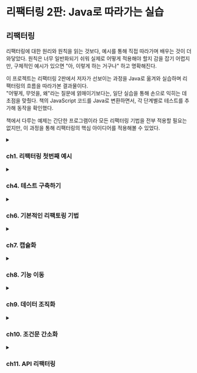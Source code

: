 # 리팩터링 2판: Java로 따라가는 실습


## 리팩터링
리팩터링에 대한 원리와 원칙을 읽는 것보다, 예시를 통해 직접 따라가며 배우는 것이 더 와닿았다. 원칙은 너무 일반화되기 쉬워 실제로 어떻게 적용해야 할지 감을 잡기 어렵지만, 구체적인 예시가 있으면 "아, 이렇게 하는 거구나" 하고 명확해진다.

이 프로젝트는 리팩터링 2판에서 저자가 선보이는 과정을 Java로 옮겨와 실습하며 리팩터링의 흐름을 따라가본 결과물이다. <br>
"어떻게, 무엇을, 왜"라는 질문에 얽매이기보다는, 일단 실습을 통해 손으로 익히는 데 초점을 맞췄다. 책의 JavaScript 코드를 Java로 변환하면서, 각 단계별로 테스트를 추가해 동작을 확인했다.

책에서 다루는 예제는 간단한 프로그램이라 모든 리팩터링 기법을 전부 적용할 필요는 없지만, 이 과정을 통해 리팩터링의 핵심 아이디어를 적용해볼 수 있었다.

<details> 
<summary><h3>ch1. 리팩터링 첫번째 예시</h3></summary>
## 시나리오
> 다양한 연극을 외주로 받아 공연하는 **극단**을 배경으로 한다.

- 각 공연은 장르(`tragedy`, `comedy`)와 관객 수에 따라 **비용**을 책정한다.
- 고객에게는 **포인트**를 지급하여 다음 공연에서 **할인** 혜택을 제공한다.

### 1. 공연 요청 처리:
  - 고객이 공연을 요청하면, 연극의 장르와 관객 규모를 기준으로 비용을 계산한다.
  - 현재 극단은 두 가지 장르(비극, 희극)만 공연한다.

### 2. 비용 책정 로직:
  - 비극: 기본료 $400 + 관객 30명 초과 시 인원당 $10 추가.
  - 희극: 기본료 $300 + 관객 20명 초과 시 $100 + 초과 인원당 $5 + 전체 관객 수당 $3 추가.

### 3. 포인트 제도:
  - 공연료와 별개로 포인트를 지급한다.
  - 기본: 관객 30명 초과 시 초과 인원만큼 포인트 적립.

### 4. 희극 추가: 관객 5명당 1포인트 추가.
  - 포인트는 다음 공연 의뢰 시 할인에 사용할 수 있다.

### 5. 청구서 출력:
  - 고객명, 공연별 비용, 총액, 적립 포인트를 포함한 청구서를 생성한다.

## 리팩터링 과정
이 프로젝트는 책의 JavaScript 코드를 Java로 변환하며, 단계별로 리팩터링을 적용한 결과를 보여준다.
각 단계는 JUnit 테스트로 검증되며, `@RefactoringStage` 애너테이션을 활용해 리팩터링 단계를 구분했다.
모든 테스트에 동일한 결과를 검증할 수 있도록 `assertStatementContains(result)`를 구성했다.

### 1. 리팩터링 전: 단일 메서드의 복잡한 로직
- 파일: [`BaseStatementTest.statement()`](https://github.com/Almondshin/Refactoring2/blob/886ae00d2bc3019c3424cc718d6643b1fa47fa4f/src/test/java/org/refactoring/patterns/Refactoring2/BaseStatementTest.java#L59)
- 특징: 모든 계산(비용, 포인트)과 출력 형식이 하나의 메서드에 얽혀 있다.
- 문제점: 로직이 뒤엉켜 수정이 어렵고, 가독성이 떨어진다.

### 2. 1차 리팩터링: 메서드 분리
- 파일: [`BaseStatementTest.statementRefactored1()`](https://github.com/Almondshin/Refactoring2/blob/886ae00d2bc3019c3424cc718d6643b1fa47fa4f/src/test/java/org/refactoring/patterns/Refactoring2/BaseStatementTest.java#L114)
- 변경점:
    - amountFor: 공연별 비용 계산 분리.
    - volumeCreditsFor: 포인트 계산 분리.
    - totalAmount, totalVolumeCredits: 합계 계산 분리.
- 효과: 로직이 모듈화되어 가독성이 좋아지고, 개별 기능 수정이 쉬워졌다.

### 3. 2차 리팩터링: 메서드 분리
- 파일: [`BaseStatementTest.statementRefactored2()`](https://github.com/Almondshin/Refactoring2/blob/886ae00d2bc3019c3424cc718d6643b1fa47fa4f/src/test/java/org/refactoring/patterns/Refactoring2/BaseStatementTest.java#L194)
- 변경점:
  - createStatementData: 데이터를 준비하는 계산 단계 분리.
  - renderPlainText: 출력 형식을 담당.
  - EnrichedPerformance: 공연별 데이터를 구조화.
- 효과: 계산 로직과 출력 형식이 독립적으로 구성, 다른 포맷으로 확장이 쉬워졌다.

### 4. 3차 리팩터링: 다형성 활용
- 파일: [`BaseStatementTest.statementRefactored3()`](https://github.com/Almondshin/Refactoring2/blob/886ae00d2bc3019c3424cc718d6643b1fa47fa4f/src/test/java/org/refactoring/patterns/Refactoring2/BaseStatementTest.java#L283)
- 변경점:
  - PerformanceCalculator 추상 클래스를 도입.
  - TragedyCalculator, ComedyCalculator 서브클래스로 장르별 계산 분리.
- 효과: 새로운 장르 추가 시 서브클래스만 만들면 되므로 확장성이 높아졌다.

## 프로젝트 구조
- [`BaseStatementTest.java`](src/test/java/org/refactoring/patterns/Refactoring2/BaseStatementTest.java): 리팩터링 단계별 메서드와 테스트 포함.
- [`RefactoringStage.java`](src/test/java/org/refactoring/patterns/Refactoring2/RefactoringStage.java): 테스트 단계 구분을 위한 애너테이션.
- [`RefactoringStageExtension.java`](src/test/java/org/refactoring/patterns/Refactoring2/RefactoringStageExtension.java): 테스트 실행 시간 측정 및 단계별 로그 출력.
- [`JavaScript 원본`](src/test/javascript/org/refactoring/patterns/refactoring): refactoring1.js, refactoring2.js, refactoring3.js 등으로 각 단계별 참고.

## 프로젝트 구성

| 파일 | 설명 |
|------|------|
| [`BaseStatementTest.java`](src/test/java/org/refactoring/patterns/Refactoring2/BaseStatementTest.java) | 모든 리팩터링 단계 구현 및 테스트 포함 |
| [`RefactoringStage.java`](src/test/java/org/refactoring/patterns/Refactoring2/RefactoringStage.java) | 리팩터링 단계 구분용 애노테이션 |
| [`RefactoringStageExtension.java`](src/test/java/org/refactoring/patterns/Refactoring2/RefactoringStageExtension.java) | 테스트 실행 시간 측정 및 단계 로그 출력 |
| [`base.js`](src/test/javascript/org/refactoring/patterns/base.js) | 리팩토링 전 JS 버전|
| [`refactoring1.js`](src/test/javascript/org/refactoring/patterns/refactoring/refactoring1.js) | 1단계 JS 버전 |
| [`refactoring2.js`](src/test/javascript/org/refactoring/patterns/refactoring/refactoring2.js) | 2단계 JS 버전 |
| [`refactoring3.js`](src/test/javascript/org/refactoring/patterns/refactoring/refactoring3.js) | 3단계 JS 버전 |
| [`test.js`](src/test/javascript/org/refactoring/patterns/test.js) | JS 전체 테스트 |


```js
> Task :compileJava UP-TO-DATE
> Task :processResources UP-TO-DATE
> Task :classes UP-TO-DATE
> Task :compileTestJava UP-TO-DATE
> Task :processTestResources NO-SOURCE
> Task :testClasses UP-TO-DATE
=== Refactoring Step: "Before" Test Start ===

리팩토링 전 결과:
청구 내역 (고객명: BigCo)
Hamlet: $650.00 (55석)
As You Like It: $580.00 (35석)
Othello: $500.00 (40석)
총액: $1,730.00
적립 포인트: 47점

실행 시간: 15ms
=== Refactoring Step : "Before" Test End ===
=== Refactoring Step: "Refactored1" Test Start ===

1차 리팩토링 결과:
청구 내역 (고객명: BigCo)
Hamlet: $650.00 (55석)
As You Like It: $580.00 (35석)
Othello: $500.00 (40석)
총액: $1,730.00
적립 포인트: 47점

실행 시간: 1ms
=== Refactoring Step : "Refactored1" Test End ===
=== Refactoring Step: "Refactored2" Test Start ===

2차 리팩토링 결과:
청구 내역 (고객명: BigCo)
Hamlet: $650.00 (55석)
As You Like It: $580.00 (35석)
Othello: $500.00 (40석)
총액: $1,730.00
적립 포인트: 47점

실행 시간: 5ms
=== Refactoring Step : "Refactored2" Test End ===
=== Refactoring Step: "CalculatorSubclass" Test Start ===

3차 리팩토링 결과:
청구 내역 (고객명: BigCo)
Hamlet: $650.00 (55석)
As You Like It: $580.00 (35석)
Othello: $500.00 (40석)
총액: $1,730.00
적립 포인트: 47점

실행 시간: 1ms
=== Refactoring Step : "CalculatorSubclass" Test End ===
> Task :test
BUILD SUCCESSFUL in 2s
4 actionable tasks: 1 executed, 3 up-to-date
오후 8:27:14: Execution finished ':test --tests "org.refactoring.patterns.Refactoring2.BaseStatementTest"'.
```

</details>

<details> 
<summary><h3>ch4. 테스트 구축하기</h3></summary>

리팩터링을 제대로 하려면, 테스트 스위트가 뒷바침 되어야 한다.
좋은 테스트를 작성하는 일은 개발 효율을 높여준다.

> 테스트는 단순히 동작 확인을 넘어서,
> **"디자인 방향을 잡고, 디버깅 시간을 줄이며, 회귀 버그를 방지"** 하는 데 도움을 준다.


자가 테스트 코드의 가치 <br>
- 현재 상황을 빠르게 파악할 수 있게 도와준다.
- 설계에 대한 고민을 구체화할 수 있다.
- 대부분의 시간을 디버깅이 아닌 검증에 집중할 수 있다.

> 📌 모든 테스트는 완전히 자동화되어야 하며, 결과까지 자동으로 검사되게 구성해야 한다.

## 회귀 버그 방지

**회귀 버그**란 이전까지 잘 작동하던 기능이 변경 후 문제가 생기는 현상이다.  
리팩터링은 코드 내부 구조를 변경하는 작업이므로, 이를 방지하기 위해 테스트가 반드시 필요하다.

---

## 테스트 프레임워크의 등장

- 켄트 벡과 에릭 감마는 스몰토크 단위 테스트 프레임워크를 Java로 포팅했고,  
  그 결과물이 바로 **JUnit**이다.

- JUnit은 자바 생태계에서 TDD와 단위 테스트의 핵심 도구로 자리잡았다.


---

## 테스트 주도 개발 (TDD)

> 테스트 → 코드 → 리팩터링 순서로 짧은 주기를 반복하며 개발한다.

1. **통과하지 못할 테스트 작성**

2. **해당 테스트를 통과시키는 최소한의 코드 작성**

3. **중복 제거, 네이밍 개선 등 리팩터링 진행**


이 주기를 반복함으로써, 코드 품질과 안정성을 동시에 확보할 수 있다.

---

## 실습 예제 개요

이번 장에서는 비즈니스 로직 코드로 다음 두 클래스를 사용한다:

|클래스|설명|
|---|---|
|`Producer`|생산자 한 명을 표현|
|`Province`|지역 전체를 표현, 여러 생산자를 포함|

- `Province` 객체는 JSON 형식의 데이터로부터 생성된다.

- 테스트를 통해 수익, 수요, 잉여 생산량 등 다양한 로직을 검증할 수 있다.


---

## 테스트 작성 원칙

- **"실패해야 할 상황에서는 반드시 실패하게 만들어야 한다."**

- 문제가 생길 가능성이 높은 **경계 조건**은 집중적으로 테스트해야 한다.

- **버그 리포트가 발생하면**, 해당 버그를 드러내는 테스트를 가장 먼저 작성해야 한다.

- 전체 테스트는 **최소 하루 1회 이상** 실행하는 습관을 들이자.


---

## 테스트의 목적

> 테스트는 코드가 "정상 동작한다"는 것을 보장하려는 게 아니다.  
> 오히려 **"문제가 생길 수 있는 지점"을 빠르게 파악하기 위한 도구**다.

- 즉, **위험요소 중심으로 테스트를 구성**해야 한다.

- 테스트 커버리지가 높다고 해서 무조건 좋은 것은 아니다.

  - 커버리지보다 **의도된 실패 케이스를 잡는 힘**이 중요하다.



</details>


<details>
<summary><h3>ch6. 기본적인 리팩토링 기법</h3></summary>

> 리팩터링의 핵심은 **작은 스텝**으로 진행하며, 테스트로 기능 변화가 없음을 확인하는 것이다.

## 주요 리팩토링 기법

###  변수 캡슐화
- **설명**: 변수에 직접 접근하는 대신 getter/setter를 통해 캡슐화하여 내부 상태를 보호하고, 접근 제어를 강화한다. getter가 **복제본을 반환**하면 불변성을 보장해 스레드 안전성과 예측 가능성을 높인다.
- **예제**:
  ```java
  public class Order {
      private List<String> items = new ArrayList<>();

      // 복제본 반환으로 불변성 보장
      public List<String> getItems() {
          return new ArrayList<>(items); // 방어적 복사
          // 또는 return Collections.unmodifiableList(items); // 읽기 전용 래퍼
      }

      public void addItem(String item) {
          items.add(item);
      }
  }
  ```
  ```java
  // DTO로 불변 객체 설계
  public record OrderDTO(String id, List<String> items) {
      public OrderDTO {
          items = List.copyOf(items); // 불변 컬렉션
      }
  }
  ```
- **실무 관점**:
  - **장점**: 복제본을 반환하면 객체 내부 상태가 외부에서 바뀌는 걸 막을 수 있어서, 멀티스레드 환경이나 캐시처럼 공유되는 데이터에서는 안정성 측면에서 유리함. 도메인 설계에서도 값 자체가 바뀌면 안 되는 상황(예: 금융, 인증 토큰 등)에 잘 맞음.
  - **단점**: 무조건 복제하면 성능 부담 생김. 특히 대용량 컬렉션을 매번 복사하게 되면 GC 압박도 커지고, 불필요한 오브젝트 생성을 유발해서 오히려 병목이 생기기도 함. 그래서 대부분의 REST API 서버처럼 요청-응답 단위 트랜잭션이 짧고, 공유 상태가 거의 없는 구조에서는 굳이 복제본 안 쓰는 게 보통임.
  - **적용 기준**: 컬렉션(List, Map)을 반환할 땐 외부에서 수정될 가능성을 차단하려고 Collections.unmodifiableList()나 복사본 반환하는 경우가 많음. 반면에 도메인 객체는 애초에 불변으로 설계하는 게 일반적이라 record나 Lombok의 @Value 같은 걸로 처리함.
    ```java
    @Service
    public class UserService {
        public UserDTO getUser(String id) {
            User user = userRepository.findById(id).orElseThrow();
            return new UserDTO(user.getId(), user.getName()); // 복사본 반환
        }
    }
    ```
  - **팁**: 복제할지 말지는 팀 컨벤션으로 정해두는 게 좋음. 예: "컬렉션은 무조건 불변 래퍼로 감싸기"처럼 룰을 정해두면 혼선 줄일 수 있음. 그리고 진짜 민감한 경우엔 JMeter 같은 걸로 성능 체크해서 결정하는 게 안정적.

### 매개변수 객체 만들기
- **설명**: 관련 있는 여러 개의 파라미터(예: startDate, endDate, customerId)를 하나의 객체로 묶어서 가독성 높이고, 검증 로직도 같이 담아서 재사용성과 안정성 챙기는 방식. 특히 파라미터가 3개 이상 넘어가면 객체로 만드는것을 추천
- **예제**:
  ```java
  // 리팩터링 전
  public BigDecimal calculateInvoice(LocalDate startDate, LocalDate endDate, String customerId) {
      // 계산 로직
      return BigDecimal.ZERO;
  }

  // 리팩터링 후: 매개변수 객체 사용
  public record InvoiceParameters(LocalDate startDate, LocalDate endDate, String customerId) {
      public InvoiceParameters {
          Objects.requireNonNull(startDate, "startDate must not be null");
          Objects.requireNonNull(endDate, "endDate must not be null");
          Objects.requireNonNull(customerId, "customerId must not be null");
      }
  }

  public BigDecimal calculateInvoice(InvoiceParameters params) {
      // 계산 로직
      return BigDecimal.ZERO;
  }
  ```
  ```java
  public record CreateOrderRequest(String customerId, LocalDate orderDate, BigDecimal amount) {
      public CreateOrderRequest {
          Objects.requireNonNull(customerId, "customerId must not be null");
          Objects.requireNonNull(orderDate, "orderDate must not be null");
          Objects.requireNonNull(amount, "amount must not be null");
      }
  }

  @RestController
  public class OrderController {
      @PostMapping("/orders")
      public ResponseEntity<?> createOrder(@RequestBody CreateOrderRequest request) {
          // 주문 처리
          return ResponseEntity.ok().build();
      }
  }
  ```
- **실무 관점**:
  - **장점**: 타입 안정성과 도메인 의미 명확화(예: `String` 대신 `UserName`). Spring REST API에서 DTO로 파라미터 간소화.
  - **한계**: 단순 메서드에서는 오버엔지니어링. 객체 생성 비용은 고성능 요구사항(예: Spring Batch)에서 부담.
  - **적용 기준**: 파라미터 3개 이상이거나 여러 메서드에서 반복되면 객체로 묶음. 공통 검증 로직은 `ValidationUtils`로 분리.
    ```java
    public class ValidationUtils {
        public static boolean isValidName(String value) {
            return value != null && value.matches("[a-zA-Z]+");
        }
    }
    ```
  - **실무 사례**: DDD에서 Value Object(예: `Name`, `OrderId`)로 도메인 모델 강화. 유저/그룹 이름 검증 예시:
    ```java
    public record Name(String value) {
        public Name {
            if (value == null || !value.matches("[a-zA-Z]+")) {
                throw new IllegalArgumentException("Invalid name");
            }
        }
    }

    @Service
    public class ValidationService {
        public boolean validateName(Name name) {
            return true; // 검증은 생성자에서 처리
        }
    }
    ```
  - **팁**: IntelliJ의 "Extract Parameter Object"로 리팩토링 시도, 테스트로 안전성 검증. 팀 내 DTO 사용 기준을 따름.

### 단계 쪼개기 (Split Phase)
- **설명**: 복잡한 로직을 명확한 단계로 분리해 가독성과 유지보수성을 높인다. 중간 데이터 구조를 사용해 단계 간 데이터 전달 명확화.
- **예제**:
  ```java
  public class Compiler {
      public String compile(String source) {
          List<String> tokens = tokenize(source); // 1단계: 토큰화
          SyntaxTree tree = parse(tokens);       // 2단계: 구문 분석
          return generate(tree);                 // 3단계: 코드 생성
      }

      private List<String> tokenize(String source) { /* 토큰화 로직 */ return List.of(); }
      private SyntaxTree parse(List<String> tokens) { /* 파싱 로직 */ return new SyntaxTree(); }
      private String generate(SyntaxTree tree) { /* 코드 생성 로직 */ return ""; }
  }

  record SyntaxTree() {}
  ```
- **실무 관점**:
  - **장점**: 단계별 디버깅 용이, 복잡한 로직(예: 데이터 파이프라인)에서 유용.
  - **한계**: 중간 데이터 구조의 복잡성 증가. 단순 로직에서는 불필요한 추상화.
  - **적용 기준**: 로직이 여러 변환 단계를 거치거나, 테스트/디버깅이 어려운 경우 적용.
  - **실무 사례**: Spring Batch의 ETL(Extract-Transform-Load) 프로세스에서 단계 분리.
    ```java
    @Component
    public class DataProcessor {
        public List<ProcessedData> process(List<RawData> rawData) {
            List<ExtractedData> extracted = extract(rawData); // 1단계
            return transform(extracted);                      // 2단계
        }

        private List<ExtractedData> extract(List<RawData> rawData) { /* 추출 */ return List.of(); }
        private List<ProcessedData> transform(List<ExtractedData> data) { /* 변환 */ return List.of(); }
    }
    ```
  - **팁**: 중간 데이터 구조는 `record`로 간결히 정의, 테스트로 각 단계 검증.

- **테스트 기반 안정성**: JUnit 테스트로 리팩터링 전/후 동일 동작 확인, 작은 스텝 진행.
- **IDE 활용**: IntelliJ 단축키(Alt+Shift+R)로 작업.
- **이름 짓기**: 추출된 함수/변수에 적절한 이름 부여로 가독성과 의도 전달.
- **변수 캡슐화**: 복제본 반환(Immutable) vs. 원본 참조, 성능과 불변성 트레이드오프.
- **매개변수 객체 만들기**: 타입 안정성 vs. 불필요한 데이터 전달, 도메인 특화 vs. 범용성 판단.
- **단계 쪼개기**: 중간 데이터 구조의 복잡성 문제, 컴파일러 같은 복잡 로직에서 유용.
- **리팩터링 기준**: 메서드 라인 수 같은 기계적 기준보다 코드 변화 후 판단, 테스트로 롤백 가능.

## 실습 예제 개요
- **목표**: 책의 JavaScript 예제를 Java로 변환, JUnit 테스트로 검증.
- **대상**: 송장 계산, 데이터 검증 등 간단한 비즈니스 로직에 리팩터링 기법 적용.
- **구성**:
  - 함수 추출: 복잡한 계산 로직을 메서드로 분리.
  - 변수 캡슐화: 내부 상태 보호, getter로 복제본 반환.
  - 매개변수 객체: 연관 파라미터를 DTO/Value Object로 묶음.
  - 단계 쪼개기: 데이터 처리 파이프라인을 단계별로 분리.
- **예제 코드**:
  ```java
  // 송장 계산 리팩터링
  public class InvoiceService {
      public BigDecimal calculate(InvoiceParameters params) {
          // 단계 쪼개기 적용
          AmountData amountData = computeAmount(params);
          return adjustAmount(amountData);
      }

      private AmountData computeAmount(InvoiceParameters params) { /* 계산 */ return new AmountData(); }
      private BigDecimal adjustAmount(AmountData data) { /* 조정 */ return BigDecimal.ZERO; }
  }

  record InvoiceParameters(LocalDate startDate, LocalDate endDate, String customerId) {}
  record AmountData() {}
  ```
  
- **테스트 필수**: JUnit으로 리팩터링 전/후 동일 동작 보장.
- **작은 스텝**: 큰 변경 대신 작은 단위로 리팩터링 후 테스트.
- **도메인 중심**: 매개변수 객체와 캡슐화는 도메인 의미 강화.
- **성능 고려**: 복제본 반환, 객체 생성은 JMeter/Gatling으로 검증.
- **팀 컨벤션**: 리팩토링 기준(DTO 사용, 복제본 반환)을 팀 내 합의.
- **IDE 활용**: IntelliJ의 Extract Method, Extract Parameter Object로 효율성 극대화.


</details>

<details>
<summary><h3>ch7. 캡슐화</h3></summary>

### 시나리오

> 객체 내부의 데이터와 구현 세부 사항을 외부로부터 숨기고, 정의된 인터페이스를 통해 상호작용하는 캡슐화 기법을 다룬다.

- **목표**: 데이터와 로직을 캡슐화하여 의존성을 줄이고, 변경의 영향을 최소화하며, 코드의 일관성과 무결성 보장.
- **주요 기법**:
  - 레코드 캡슐화: 단순 데이터 구조를 객체로 감싸 접근 제어.
  - 컬렉션 캡슐화: 컬렉션 직접 노출 대신 메서드로 관리.
  - 기본형을 객체로: 매직 스트링/넘버를 값 객체로 변환.
  - 위임 숨기기: 내부 객체 참조를 메서드로 감춤.
  - 클래스 추출/인라인: 로직을 적절히 분리하거나 통합.

### 리팩터링 과정

7장은 캡슐화를 통해 객체의 내부 상태를 보호하고, 외부 인터페이스를 명확히 하는 과정을 다룬다. 책의 JavaScript 예제를 Java로 변환하며, JUnit 테스트로 리팩터링 전/후 동일 동작을 검증했다.

#### 1. 레코드 캡슐화

- **목표**: JSON과 유사한 데이터 구조(레코드)를 객체로 감싸 접근 제어.
- **예제**:

    ```java
    // 리팩터링 전: 맵으로 데이터 노출
    public class Customer {
        private Map<String, String> data = new HashMap<>();
        public Map<String, String> getData() { return data; }
    }
    
    // 리팩터링 후: 레코드 캡슐화
    public class Customer {
        private final String name;
        private final String id;
    
        public Customer(String name, String id) {
            this.name = name;
            this.id = id;
        }
    
        public String getName() { return name; }
        public String getId() { return id; }
    }
    ```

- **효과**: 데이터 접근을 getter로 제한, 내부 구조 변경 시 외부 영향 최소화.
- **테스트**:

    ```java
    @Test
    void testCustomerEncapsulation() {
        Customer customer = new Customer("BigCo", "123");
        assertEquals("BigCo", customer.getName());
        assertEquals("123", customer.getId());
    }
    ```


#### 2. 컬렉션 캡슐화

- **목표**: 컬렉션 직접 노출 대신 메서드로 추가/삭제 관리, 불변성 보장.
- **예제**:

    ```java
    // 리팩터링 전: 컬렉션 직접 노출
    public class Order {
        private List<String> items = new ArrayList<>();
        public List<String> getItems() { return items; }
    }
    
    // 리팩터링 후: 컬렉션 캡슐화
    public class Order {
        private final List<String> items = new ArrayList<>();
    
        public List<String> getItems() {
            return Collections.unmodifiableList(items); 
        }
    
        public void addItem(String item) {
            items.add(item);
        }
    
        public void removeItem(String item) {
            items.remove(item);
        }
    }
    ```

- **효과**: 외부에서 컬렉션 수정 불가, 데이터 무결성 보장.
- **테스트**:

    ```java
    @Test
    void testCollectionEncapsulation() {
        Order order = new Order();
        order.addItem("item1");
        assertEquals(List.of("item1"), order.getItems());
        assertThrows(UnsupportedOperationException.class, () -> order.getItems().add("item2"));
    }
    ```

- `Collections.unmodifiableList()` 사용으로 간단히 불변성 보장. 대용량 데이터는 복사본 반환 대신 프록시 고려.

#### 3. 기본형을 객체로 바꾸기

- **목표**: 매직 스트링/넘버를 값 객체로 변환해 가독성과 타입 안정성 강화.
- **예제**:

    ```java
    // 리팩터링 전: 매직 스트링 사용
    public class Play {
        private String type; // "tragedy", "comedy"
        public String getType() { return type; }
    }
    
    // 리팩터링 후: Enum 사용
    public enum PlayType {
        TRAGEDY, COMEDY
    }
    
    public class Play {
        private final PlayType type;
    
        public Play(PlayType type) {
            this.type = type;
        }
    
        public PlayType getType() { return type; }
    }
    ```

- **효과**: 컴파일 타임 오류 감지, 코드 가독성 향상.
- **테스트**:

    ```java
    @Test
    void testPlayType() {
        Play play = new Play(PlayType.TRAGEDY);
        assertEquals(PlayType.TRAGEDY, play.getType());
    }
    ```


#### 4. 내부 객체 참조 감추기

- **목표**: 내부 객체 참조를 노출하지 않고 메서드로 감춰 의존성 관리.
- **예제**:

    ```java
    // 리팩터링 전: 내부 객체 노출
    public class Person {
        private Department department;
        public Department getDepartment() { return department; }
    }
    
    // 리팩터링 후: 내부 객체 참조 감추기
    public class Person {
        private final Department department;
    
        public Person(Department department) {
            this.department = department;
        }
    
        public String getManager() {
            return department.getManager();
        }
    }
    
    public class Department {
        private final String manager;
        public Department(String manager) { this.manager = manager; }
        public String getManager() { return manager; }
    }
    ```

- **효과**: 내부 구조 변경 시 외부 영향 최소화, 의존성 감소.
- **테스트**:

    ```java
    @Test
    void testDelegationHiding() {
        Department dept = new Department("John");
        Person person = new Person(dept);
        assertEquals("John", person.getManager());
    }
    ```

- 과도한 위임은 중계자 역할 증가로 복잡성 유발. 중계자 제거와 균형 필요.

### 실무 관점

- **캡슐화의 장점**:
  - 객체 간 의존성 감소, 변경 영향 최소화.
  - 컬렉션 캡슐화로 데이터 무결성 보장.
  - 값 객체로 코드 가독성과 안정성 강화.
- **실무 한계**:
  - 무상태 서비스(예: Spring REST API)에서는 캡슐화 적용 제한.
  - 복제본 반환은 성능 문제 유발 가능, JMeter로 검증 권장.
  - 자바스크립트 예제는 자바 환경에서 직관적이지 않을 수 있음.
- **적용 기준**:
  - 컬렉션 반환 시 `Collections.unmodifiableList()` 기본 적용.
  - DTO/값 객체로 도메인 의미 강화, 3개 이상 파라미터는 객체로 묶음.
  - 위임 숨기기는 내부 구조 변경 빈도 높은 경우 유리.
- **팀 컨벤션**:
  - 불변성 처리(복제본 vs. 프록시) 기준 명확화.
  - 리팩터링 후 테스트로 롤백 가능성 확보.
- **IDE 활용**: IntelliJ의 "Encapsulate Fields", "Extract Class"로 작업 효율화.

### 테스트 기반 안정성

- JUnit으로 리팩터링 전/후 동일 동작 검증.
- 경계 조건(빈 컬렉션, 잘못된 입력) 테스트로 안정성 강화.
- `@RefactoringStage` 애너테이션으로 단계별 결과 비교.

### 실행 결과 예시

```bash
> Task :test
=== Refactoring Step: "RecordEncapsulation" Test Start ===
Customer name: BigCo, ID: 123
실행 시간: 10ms
=== Refactoring Step: "CollectionEncapsulation" Test Start ===
Order items: [item1]
UnsupportedOperationException: Cannot modify immutable list
실행 시간: 8ms
=== Refactoring Step: "PrimitiveToObject" Test Start ===
Play type: TRAGEDY
실행 시간: 5ms
=== Refactoring Step: "HideDelegation" Test Start ===
Manager: John
실행 시간: 6ms
BUILD SUCCESSFUL in 1s
```


</details>


<details>
<summary><h3>ch8. 기능 이동</h3></summary>

### 시나리오

> 코드의 함수, 필드, 문장 등을 적절한 위치로 이동하여 응집도를 높이고, 유지보수성을 강화하는 기능 이동 기법을 다룬다.

- **목표**: 코드의 책임과 경계를 명확히 하고, 도메인 로직에 맞게 기능을 재배치하여 가독성과 재사용성을 높임.
- **주요 기법**:
  - 함수 옮기기: 함수를 더 적합한 클래스/모듈로 이동.
  - 필드 옮기기: 필드를 적절한 클래스에 배치.
  - 문장 슬라이드하기: 관련 코드 뭉치를 모아 추출 준비.
  - 반복문 쪼개기: 단일 루프에서 여러 작업 분리.
  - 반복문을 파이프라인으로 바꾸기: 루프를 스트림/파이프라인으로 변환.
  - 죽은 코드 제거하기: 사용되지 않는 코드 삭제.

### 리팩터링 과정

8장은 함수, 필드, 문장 등을 적절한 위치로 이동하여 코드의 응집도와 가독성을 높이는 과정을 다룬다. 책의 JavaScript 예제를 Java로 변환하며, JUnit 테스트로 리팩터링 전/후 동일 동작을 검증했다. 대화에서 나온 주요 논의와 실무 적용 사례를 반영했다.

#### 1. 함수 옮기기

- **목표**: 함수를 호출 빈도나 도메인 책임에 따라 적합한 클래스/모듈로 이동.
- **예제**:

    ```java
    // 리팩터링 전: Account에서 이자율 계산
    public class Account {
        private double interestRate;
    
        public double calculateInterest(double amount) {
            return amount * interestRate;
        }
    }
    
    // 리팩터링 후: AccountType으로 이동
    public class Account {
        private AccountType type;
        public double calculateInterest(double amount) {
            return type.calculateInterest(amount);
        }
    }
    
    public class AccountType {
        private double interestRate;
    
        public double calculateInterest(double amount) {
            return amount * interestRate;
        }
    }
    ```

- **효과**: 이자율 관리 책임을 `AccountType`으로 이동, 도메인 응집도 강화.
- **테스트**:

    ```java
    @Test
    void testMoveFunction() {
        AccountType type = new AccountType(0.05);
        Account account = new Account(type);
        assertEquals(5.0, account.calculateInterest(100.0));
    }
    ```

- IntelliJ의 "Move Method" 단축키 활용, 도메인 주도 설계(DDD)에서 루트 애그리거트 경계 고려.

#### 2. 필드 옮기기

- **목표**: 필드를 더 관련성 높은 클래스에 배치, 도메인 로직 반영.
- **예제**:

    ```java
    // 리팩터링 전: Account에 이자율
    public class Account {
        private double interestRate;
        public double getInterestRate() { return interestRate; }
    }
    
    // 리팩터링 후: AccountType으로 이동
    public class Account {
        private AccountType type;
        public double getInterestRate() { return type.getInterestRate(); }
    }
    
    public class AccountType {
        private double interestRate;
        public double getInterestRate() { return interestRate; }
    }
    ```

- **효과**: 이자율을 `AccountType`에서 관리, 추가 이자율 로직(예: 전략 패턴) 적용 용이.
- **테스트**:

    ```java
    @Test
    void testMoveField() {
        AccountType type = new AccountType(0.05);
        Account account = new Account(type);
        assertEquals(0.05, account.getInterestRate());
    }
    ```

- 필드 이동 시 DDD의 애그리거트 경계 고민, 세터 대신 생성자/업데이트 메서드 권장.

#### 3. 문장 슬라이드하기

- **목표**: 관련 코드를 한 곳으로 모아 함수 추출 준비, 가독성 개선.
- **예제**:

    ```java
    // 리팩터링 전: 흩어진 로직
    public class Order {
        public double calculateTotal(List<Item> items) {
            double total = 0;
            total += items.stream().mapToDouble(Item::getPrice).sum();
            if (items.size() > 5) total *= 0.9; // 할인
            return total;
        }
    }
    
    // 리팩터링 후: 문장 슬라이드
    public class Order {
        public double calculateTotal(List<Item> items) {
            double baseTotal = items.stream().mapToDouble(Item::getPrice).sum();
            double total = applyDiscount(baseTotal, items);
            return total;
        }
    
        private double applyDiscount(double total, List<Item> items) {
            return items.size() > 5 ? total * 0.9 : total;
        }
    }
    ```

- **효과**: 할인 로직 분리, 추출 용이, CQS(Command-Query Separation) 준수.
- **테스트**:

    ```java
    @Test
    void testSlideStatements() {
        List<Item> items = List.of(new Item(10), new Item(20), new Item(30));
        Order order = new Order();
        assertEquals(60.0, order.calculateTotal(items));
    }
    ```


#### 4. 반복문 쪼개기

- **목표**: 단일 루프에서 여러 작업을 분리, 책임 명확화.
- **예제**:

    ```java
    // 리팩터링 전: 단일 루프에서 다중 작업
    public class Report {
        public String generateReport(List<Order> orders) {
            double total = 0;
            int count = 0;
            for (Order order : orders) {
                total += order.getAmount();
                count++;
            }
            return "Total: " + total + ", Count: " + count;
        }
    }
    
    // 리팩터링 후: 루프 분리
    public class Report {
        public String generateReport(List<Order> orders) {
            double total = calculateTotal(orders);
            int count = calculateCount(orders);
            return "Total: " + total + ", Count: " + count;
        }
    
        private double calculateTotal(List<Order> orders) {
            return orders.stream().mapToDouble(Order::getAmount).sum();
        }
    
        private int calculateCount(List<Order> orders) {
            return orders.size();
        }
    }
    ```

- **효과**: 작업별 루프 분리, 가독성과 유지보수성 향상.
- **테스트**:

    ```java
    @Test
    void testSplitLoop() {
        List<Order> orders = List.of(new Order(10), new Order(20));
        Report report = new Report();
        assertEquals("Total: 30.0, Count: 2", report.generateReport(orders));
    }
    ```

- 성능 우려 시 JMeter로 측정, 100만 건 미만 데이터는 분리 권장.

#### 5. 반복문을 파이프라인으로 바꾸기

- **목표**: 루프를 스트림/파이프라인으로 변환, 선언적 코드로 전환.
- **예제**:

    ```java
    // 리팩터링 전: 루프
    public class Report {
        public List<String> getHighValueOrders(List<Order> orders) {
            List<String> result = new ArrayList<>();
            for (Order order : orders) {
                if (order.getAmount() > 100) {
                    result.add(order.getName());
                }
            }
            return result;
        }
    }
    
    // 리팩터링 후: 스트림
    public class Report {
        public List<String> getHighValueOrders(List<Order> orders) {
            return orders.stream()
                    .filter(order -> order.getAmount() > 100)
                    .map(Order::getName)
                    .collect(Collectors.toList());
        }
    }
    ```

- **효과**: 코드 간결, 의도 명확, 함수형 스타일로 전환.
- **테스트**:

    ```java
    @Test
    void testPipeline() {
        List<Order> orders = List.of(new Order("A", 150), new Order("B", 50));
        Report report = new Report();
        assertEquals(List.of("A"), report.getHighValueOrders(orders));
    }
    ```

- 과도한 체이닝 피하기, 중간 변수로 가독성 강화.

#### 6. 죽은 코드 제거하기

- **목표**: 사용되지 않는 코드를 제거, 코드베이스 간소화.
- **예제**:

    ```java
    // 리팩터링 전: 사용되지 않는 코드
    public class Legacy {
        public void oldMethod() {
            // System.out.println("Deprecated");
        }
    }
    
    // 리팩터링 후: 제거
    public class Legacy {
        // oldMethod 제거
    ```


ხ  
public void newMethod() {  
// 새로운 로직  
}  
}

````
- **효과**: 코드 가독성 향상, 버전 관리(Git)로 히스토리 추적 가능.
- **테스트**:
```java
@Test
void testRemoveDeadCode() {
    Legacy legacy = new Legacy();
    legacy.newMethod(); // oldMethod 호출 없음
    assertTrue(true); // 단순 동작 확인
}
````

- Git 히스토리 신뢰, 필요 시 커밋 메시지에 이전 코드 참고 가이드 추가.

### 실무 관점

- **기능 이동의 장점**:
  - 응집도 강화, 도메인 경계 명확화, 유지보수성 향상.
  - 반복문 쪼개기/파이프라인으로 가독성 개선, 주석 감소.
  - 죽은 코드 제거로 코드베이스 간소화, Git 활용.
- **실무 한계**:
  - 함수/필드 이동 기준 모호, 팀 컨벤션 필요.
  - 과도한 스트림 체이닝은 가독성 저하, 중간 변수 활용.
  - 반복문 쪼개기 성능 우려, 대량 데이터는 프로파일링 권장.
- **적용 기준**:
  - 함수 옮기기: 호출 빈도, 도메인 책임 기반 판단.
  - 필드 옮기기: DDD 애그리거트 경계, 전략 패턴 고려.
  - 파이프라인: 필터/맵 2~3개 이하로 제한, 함수 추출 병행.
- **팀 컨벤션**:
  - 이동 기준(예: "도메인 책임 우선") 명확화.
  - 리팩터링 반대 시 비교 테스트/가독성 개선 증명.
  - 유틸리티 함수는 문서화 및 팀 동의 필수.
- **IDE 활용**: IntelliJ의 "Move Method", "Move Field", "Extract Method"로 작업 효율화.

### 테스트 기반 안정성

- JUnit으로 리팩터링 전/후 동일 동작 검증.
- 경계 조건(빈 리스트, 잘못된 입력) 테스트로 안정성 강화.
- `@RefactoringStage` 애너테이션으로 단계별 결과 비교.

### 실행 결과 예시

```bash
> Task :test
=== Refactoring Step: "MoveFunction" Test Start ===
Interest: 5.0
실행 시간: 8ms
=== Refactoring Step: "MoveField" Test Start ===
Interest Rate: 0.05
실행 시간: 6ms
=== Refactoring Step: "SplitLoop" Test Start ===
Report: Total: 30.0, Count: 2
실행 시간: 7ms
=== Refactoring Step: "Pipeline" Test Start ===
High Value Orders: [A]
실행 시간: 5ms
BUILD SUCCESSFUL in 1s
```

</details>


<details>
<summary><h3>ch9. 데이터 조직화</h3></summary>

### 시나리오

> 데이터 구조를 재조직화하여 코드의 가독성, 유지보수성, 도메인 의미를 강화하는 리팩터링 기법을 다룬다.

- **목표**: 변수, 필드, 데이터 구조를 명확히 정리하여 의도를 드러내고, 변경에 유연한 코드를 설계.
- **주요 기법**:
  - 변수 쪼개기: 단일 변수의 다중 책임 분리.
  - 필드 이름 바꾸기: 의미 명확화.
  - 파생 변수를 질의 함수로 바꾸기: 계산 로직 캡슐화.
  - 참조를 값으로/값을 참조로 바꾸기: 불변성/공유 관리.
  - 매직 리터럴 바꾸기: 상수나 Enum으로 대체.

### 리팩터링 과정

9장은 데이터 구조를 재조직화하여 코드의 의도를 명확히 하고, 유지보수성을 높이는 과정을 다룬다. 책의 JavaScript 예제를 Java로 변환하며, JUnit 테스트로 리팩터링 전/후 동일 동작을 검증했다. 

#### 1. 변수 쪼개기

- **목표**: 단일 변수가 여러 목적으로 사용될 때, 각 목적별로 변수 분리.
- **예제**:

    ```java
    // 리팩터링 전: 단일 변수로 다중 책임
    public class Rectangle {
        private double length;
        private double width;
    
        public Rectangle(double length, double width) {
            this.length = length;
            this.width = width;
        }
    
        public String getDescription() {
            double temp = 0;
            temp = 2 * (length + width); // 둘레 계산
            double perimeter = temp;
            temp = length * width; // 면적 계산
            double area = temp;
            return "Perimeter: " + perimeter + ", Area: " + area;
        }
    }
    
    // 리팩터링 후: 변수 쪼개기
    public class Rectangle {
        private double length;
        private double width;
    
        public Rectangle(double length, double width) {
            this.length = length;
            this.width = width;
        }
    
        public String getDescription() {
            double perimeter = 2 * (length + width);
            double area = length * width;
            return "Perimeter: " + perimeter + ", Area: " + area;
        }
    }
    ```

- **효과**: 변수 역할 명확화, 디버깅 용이, 함수 추출 준비.
- **테스트**:

    ```java
    @Test
    void testSplitVariable() {
        Rectangle rectangle = new Rectangle(10, 5);
        assertEquals("Perimeter: 30.0, Area: 50.0", rectangle.getDescription());
    }
    ```

- IntelliJ의 "Split Variable" 기능 활용, 변수명은 도메인 의미 반영(예: `temp` → `perimeter`).

#### 2. 필드 이름 바꾸기

- **목표**: 모호한 필드명을 도메인에 맞게 변경하여 가독성 향상.
- **예제**:

    ```java
    // 리팩터링 전: 모호한 이름
    public class Customer {
        private String nm;
    
        public Customer(String nm) { this.nm = nm; }
        public String getNm() { return nm; }
    }
    
    // 리팩터링 후: 명확한 이름
    public class Customer {
        private String name;
    
        public Customer(String name) { this.name = name; }
        public String getName() { return name; }
    }
    ```

- **효과**: 도메인 의미 강화, 코드 이해도 증가.
- **테스트**:

    ```java
    @Test
    void testRenameField() {
        Customer customer = new Customer("Alice");
        assertEquals("Alice", customer.getName());
    }
    ```

- DDD 유비쿼터스 언어 기반 이름 선정, IntelliJ "Rename" 기능 사용.

#### 3. 파생 변수를 질의 함수로 바꾸기

- **목표**: 저장된 계산 값을 실시간 질의로 대체하여 데이터 일관성 보장.
- **예제**:

    ```java
    // 리팩터링 전: 파생 변수 저장
    public class Order {
        private List<Item> items;
        private double total;
    
        public Order(List<Item> items) {
            this.items = items;
            this.total = calculateTotal();
        }
    
        private double calculateTotal() {
            return items.stream().mapToDouble(Item::getPrice).sum();
        }
    
        public double getTotal() { return total; }
    
        public void addItem(Item item) {
            items.add(item);
            total = calculateTotal(); // 수동 업데이트, 오류 가능성
        }
    }
    
    // 리팩터링 후: 질의 함수
    public class Order {
        private List<Item> items;
    
        public Order(List<Item> items) {
            this.items = items;
        }
    
        public double getTotal() {
            return items.stream().mapToDouble(Item::getPrice).sum();
        }
    
        public void addItem(Item item) {
            items.add(item);
        }
    }
    ```

- **효과**: 데이터 일관성 보장, 업데이트 오류 방지.
- **테스트**:

    ```java
    @Test
    void testDerivedToQuery() {
        List<Item> items = Arrays.asList(new Item(10), new Item(20));
        Order order = new Order(items);
        assertEquals(30.0, order.getTotal(), 0.01);
        order.addItem(new Item(30));
        assertEquals(60.0, order.getTotal(), 0.01);
    }
    ```

- 성능 문제 시 캐싱 추가, JMeter로 측정 권장.

#### 4. 참조를 값으로 바꾸기

- **목표**: 공유 참조를 불변 값 객체로 전환하여 사이드 이펙트 방지.
- **예제**:

    ```java
    // 리팩터링 전: 가변 참조
    public class Money {
        private int amount;
    
        public Money(int amount) { this.amount = amount; }
        public void setAmount(int amount) { this.amount = amount; }
        public int getAmount() { return amount; }
    }
    
    // 리팩터링 후: 불변 값 객체
    public record Money(int amount) {
        public Money {
            if (amount < 0) throw new IllegalArgumentException("Amount cannot be negative");
        }
    }
    ```

- **효과**: 불변성 보장, 멀티스레드 안정성 강화.
- **테스트**:

    ```java
    @Test
    void testReferenceToValue() {
        Money money = new Money(100);
        assertEquals(100, money.amount());
        assertThrows(IllegalArgumentException.class, () -> new Money(-1));
    }
    ```

- Java `record`로 간결 구현, 금융/인증 데이터에 적합.

#### 5. 값을 참조로 바꾸기

- **목표**: 공유 상태 관리를 위해 값을 참조로 전환.
- **예제**:

    ```java
    // 리팩터링 전: 값
    public class User {
        private String name;
        private int id;
    
        public User(String name, int id) {
            this.name = name;
            this.id = id;
        }
    
        public String getName() { return name; }
        public void setName(String name) { this.name = name; }
        public int getId() { return id; }
    }
    
    // 리팩터링 후: 참조
    public class UserRepository {
        private static Map<Integer, User> users = new HashMap<>();
    
        public static User get(int id) { return users.get(id); }
        public static void save(User user) { users.put(user.getId(), user); }
    }
    
    public class User {
        private String name;
        private int id;
    
        public User(String name, int id) {
            this.name = name;
            this.id = id;
        }
    
        public String getName() { return name; }
        public void setName(String name) { this.name = name; }
        public int getId() { return id; }
    }
    ```

- **효과**: 중앙 집중식 상태 관리, 업데이트 일관성 보장.
- **테스트**:

    ```java
    @Test
    void testValueToReference() {
        User user = new User("Alice", 1);
        UserRepository.save(user);
        assertEquals("Alice", UserRepository.get(1).getName());
    
        UserRepository.get(1).setName("Bob");
        assertEquals("Bob", UserRepository.get(1).getName());
    }
    ```

- Spring Data JPA의 Repository 패턴과 유사, 공유 상태 관리에 유용.

#### 6. 매직 리터럴 바꾸기

- **목표**: 하드코딩된 값을 상수로 대체하여 의미 명확화.
- **예제**:

    ```java
    // 리팩터링 전: 매직 리터럴
    public class Physics {
        public double calculateGravityForce(double mass) {
            return mass * 9.81; // 지구 중력 가속도
        }
    }
    
    // 리팩터링 후: 상수 사용
    public class Physics {
        private static final double STANDARD_GRAVITY = 9.81;
    
        public double calculateGravityForce(double mass) {
            return mass * STANDARD_GRAVITY;
        }
    }
    ```

- **효과**: 코드 의도 명확, 수정 용이.
- **테스트**:

    ```java
    @Test
    void testReplaceMagicLiteral() {
        Physics physics = new Physics();
        assertEquals(981.0, physics.calculateGravityForce(100), 0.01);
    }
    ```

- Enum으로 상태/타입 관리, 상수는 `static final`로 정의.

- **장점**:
  - **가독성 향상**: 변수 쪼개기와 필드 이름 바꾸기로 도메인 의도 명확화.
  - **데이터 일관성**: 질의 함수로 파생 데이터 최신 상태 유지.
  - **불변성/공유 관리**: 값 객체로 사이드 이펙트 감소, 참조로 공유 상태 관리.
  - **유지보수성**: 매직 리터럴 상수화로 수정 용이.
- **한계**:
  - 과도한 변수 쪼개기는 코드 복잡성 증가, 적절한 균형 필요.
  - 참조/값 전환은 성능 고려, 대량 데이터는 프로파일링 필수.
  - 팀원 간 이름 짓기 기준 상이, 유비쿼터스 언어 기반 통일 필요.
- **적용 기준**:
  - **변수 쪼개기**: 변수가 2개 이상 역할 수행 시 분리.
  - **필드 이름**: DDD 유비쿼터스 언어 준수, 최소 3자 이상 명확성.
  - **질의 함수**: 파생 데이터가 자주 변경될 경우 적용.
  - **값 객체**: 불변성 필요한 도메인(예: 돈, ID)에 우선 적용.
  - **참조 객체**: 공유 상태 관리 필요한 경우(예: 사용자 세션).
  - **상수**: 하드코딩된 숫자/문자열은 즉시 상수화.
- **팀 컨벤션**:
  - 이름 짓기 규칙(예: `camelCase`, 도메인 용어 우선) 정의.
  - 리팩터링 반대 시 전/후 비교 테스트로 설득.
  - 상수/Enum 사용 기준(예: 하드코딩 금지) 정의.
- **IDE 활용**: IntelliJ의 "Split Variable", "Rename", "Extract Method"로 작업 효율화.

### 테스트 기반 안정성

- JUnit으로 리팩터링 전/후 동일 동작 검증.
- 경계 조건(빈 리스트, 잘못된 입력) 테스트로 안정성 강화.
- `@RefactoringStage` 애너테이션으로 단계별 결과 비교.

### 실행 결과 예시

```bash
> Task :test
=== Refactoring Step: "SplitVariable" Test Start ===
Description: Perimeter: 30.0, Area: 50.0
실행 시간: 8ms
=== Refactoring Step: "RenameField" Test Start ===
Name: Alice
실행 시간: 6ms
=== Refactoring Step: "DerivedToQuery" Test Start ===
Total: 30.0
실행 시간: 7ms
=== Refactoring Step: "ReferenceToValue" Test Start ===
Amount: 100
실행 시간: 5ms
=== Refactoring Step: "ValueToReference" Test Start ===
Name: Bob
실행 시간: 6ms
=== Refactoring Step: "ReplaceMagicLiteral" Test Start ===
Force: 981.0
실행 시간: 5ms
BUILD SUCCESSFUL in 1s
```

</details>


<details>
<summary><h3>ch10. 조건문 간소화</h3></summary>

### 시나리오

> 복잡한 조건문을 분해하고, 가독성을 높이며, 다형성을 활용해 유연한 코드로 변환하는 리팩터링 기법을 다룬다.

- **목표**: 조건문을 간소화하여 코드의 의도를 명확히 하고, 유지보수성과 확장성을 높임.
- **주요 기법**:
  - 조건문 분해하기: 복잡한 조건을 함수로 추출.
  - 중첩 조건문을 보호 구문으로 바꾸기: 얼리 리턴으로 Depth 감소.
  - 조건문을 다형성으로 바꾸기: 타입별 동작 캡슐화.
  - 특이 케이스 추가하기: `null`이나 특수 값을 객체로 처리.
  - 어설션 추가하기: 불변식 명시 및 커뮤니케이션 강화.
  - 제어 플래그를 탈출문으로 바꾸기: 불필요한 플래그 제거.

### 리팩터링 과정
10장은 복잡한 조건문을 간소화하여 코드의 가독성과 유지보수성을 높이는 기법을 다룬다. 책의 JavaScript 예제를 Java로 변환하며, JUnit 테스트로 리팩터링 전/후 동일 동작을 검증했다.

#### 1. 조건문 분해하기

- **목표**: 복잡한 조건문을 함수로 추출하여 의도를 명확히 표현.
- **예제**:

    ```java
    // 리팩터링 전: 복잡한 조건문
    public class Payment {
        public double calculatePay(Employee employee) {
            if (employee.isSeparated()) {
                return 0.0;
            } else if (employee.isRetired()) {
                return 0.0;
            } else {
                return employee.getBasePay() * employee.getBonusRate();
            }
        }
    }
    
    // 리팩터링 후: 조건문 분해
    public class Payment {
        public double calculatePay(Employee employee) {
            if (isIneligibleForPayment(employee)) {
                return 0.0;
            }
            return calculateNormalPay(employee);
        }
    
        private boolean isIneligibleForPayment(Employee employee) {
            return employee.isSeparated() || employee.isRetired();
        }
    
        private double calculateNormalPay(Employee employee) {
            return employee.getBasePay() * employee.getBonusRate();
        }
    }
    ```

- **효과**: 각 조건의 의도 명확, 재사용 가능, 테스트 용이.
- **테스트**:

    ```java
    @Test
    void testDecomposeConditional() {
        Employee employee = new Employee(1000.0, 1.5, false, false);
        Payment payment = new Payment();
        assertEquals(1500.0, payment.calculatePay(employee), 0.01);
        assertEquals(0.0, payment.calculatePay(new Employee(1000.0, 1.5, true, false)), 0.01);
    }
    ```

- **팁**: 함수명은 DDD 유비쿼터스 언어 반영, IntelliJ의 "Extract Method" 활용.

#### 2. 중첩 조건문을 보호 구문으로 바꾸기

- **목표**: 중첩 조건문을 얼리 리턴으로 대체하여 코드 Depth 감소.
- **예제**:

    ```java
    // 리팩터링 전: 중첩 조건문
    public class Order {
        public double getDiscountedPrice(double price, boolean isVip) {
            double result;
            if (isVip) {
                if (price > 1000) {
                    result = price * 0.9;
                } else {
                    result = price;
                }
            } else {
                result = price;
            }
            return result;
        }
    }
    
    // 리팩터링 후: 보호 구문
    public class Order {
        public double getDiscountedPrice(double price, boolean isVip) {
            if (!isVip) return price;
            if (price <= 1000) return price;
            return price * 0.9;
        }
    }
    ```

- **효과**: 코드 플랫화, 가독성 향상, 유지보수 비용 감소.
- **테스트**:

    ```java
    @Test
    void testGuardClauses() {
        Order order = new Order();
        assertEquals(1000.0, order.getDiscountedPrice(1000.0, false), 0.01);
        assertEquals(900.0, order.getDiscountedPrice(1000.0, true), 0.01);
    }
    ```

- **팁**: 얼리 리턴으로 예외 케이스 처리, `else` 최소화, IntelliJ의 "Invert If" 활용.

#### 3. 조건문을 다형성으로 바꾸기

- **목표**: 조건문을 타입별 동작으로 캡슐화하여 확장성 강화.
- **예제**:

    ```java
    // 리팩터링 전: 스위치문
    public class Bird {
        public double getSpeed(String type) {
            switch (type) {
                case "European":
                    return 40.0;
                case "African":
                    return 35.0;
                case "NorwegianBlue":
                    return isNailed ? 0.0 : 38.0;
                default:
                    throw new IllegalArgumentException("Unknown bird type");
            }
        }
    }
    
    // 리팩터링 후: 다형성
    public abstract class Bird {
        public abstract double getSpeed();
    }
    
    public class EuropeanBird extends Bird {
        @Override
        public double getSpeed() {
            return 40.0;
        }
    }
    
    public class AfricanBird extends Bird {
        @Override
        public double getSpeed() {
            return 35.0;
        }
    }
    
    public class NorwegianBlueBird extends Bird {
        private final boolean isNailed;
    
        public NorwegianBlueBird(boolean isNailed) {
            this.isNailed = isNailed;
        }
    
        @Override
        public double getSpeed() {
            return isNailed ? 0.0 : 38.0;
        }
    }
    
    public class BirdFactory {
        public static Bird createBird(String type, boolean isNailed) {
            return switch (type) {
                case "European" -> new EuropeanBird();
                case "African" -> new AfricanBird();
                case "NorwegianBlue" -> new NorwegianBlueBird(isNailed);
                default -> throw new IllegalArgumentException("Unknown bird type");
            };
        }
    }
    ```

- **효과**: Open/Closed 원칙 준수, 새로운 타입 추가 용이.
- **테스트**:

    ```java
    @Test
    void testPolymorphism() {
        assertEquals(40.0, BirdFactory.createBird("European", false).getSpeed(), 0.01);
        assertEquals(35.0, BirdFactory.createBird("African", false).getSpeed(), 0.01);
        assertEquals(0.0, BirdFactory.createBird("NorwegianBlue", true).getSpeed(), 0.01);
    }
    ```

- **팁**: 복잡한 비즈니스 로직에 적용, 도메인 지식 필요. Spring의 `@Component`로 타입 관리 가능.

#### 4. 특이 케이스 추가하기

- **목표**: `null`이나 특수 값을 객체로 대체하여 일관된 동작 보장.
- **예제**:

    ```java
    // 리팩터링 전: null 체크
    public class Site {
        private Customer customer;
    
        public String getCustomerName() {
            return customer == null ? "occupant" : customer.getName();
        }
    
        public BillingPlan getBillingPlan() {
            return customer == null ? BillingPlan.BASIC : customer.getBillingPlan();
        }
    }
    
    // 리팩터링 후: 특이 케이스
    public interface Customer {
        String getName();
        BillingPlan getBillingPlan();
    }
    
    public class RealCustomer implements Customer {
        private final String name;
        private final BillingPlan billingPlan;
    
        public RealCustomer(String name, BillingPlan billingPlan) {
            this.name = name;
            this.billingPlan = billingPlan;
        }
    
        @Override
        public String getName() { return name; }
        @Override
        public BillingPlan getBillingPlan() { return billingPlan; }
    }
    
    public class UnknownCustomer implements Customer {
        @Override
        public String getName() { return "occupant"; }
        @Override
        public BillingPlan getBillingPlan() { return BillingPlan.BASIC; }
    }
    
    public class Site {
        private final Customer customer;
    
        public Site(Customer customer) {
            this.customer = customer != null ? customer : new UnknownCustomer();
        }
    
        public String getCustomerName() { return customer.getName(); }
        public BillingPlan getBillingPlan() { return customer.getBillingPlan(); }
    }
    ```

- **효과**: `null` 체크 제거, 일관된 인터페이스 제공.
- **테스트**:

    ```java
    @Test
    void testSpecialCase() {
        Site site = new Site(null);
        assertEquals("occupant", site.getCustomerName());
        assertEquals(BillingPlan.BASIC, site.getBillingPlan());
    }
    ```

- **팁**: Null Object 패턴 활용, Java `Optional`과 비교 검토.

#### 5. 어설션 추가하기

- **목표**: 불변식을 명시하여 버그 방지 및 개발자 의사소통 강화.
- **예제**:

    ```java
    // 리팩터링 전: 검증 없음
    public class Discount {
        public double applyDiscount(double price, double discountRate) {
            return price * (1 - discountRate);
        }
    }
    
    // 리팩터링 후: 어설션 추가
    public class Discount {
        public double applyDiscount(double price, double discountRate) {
            assert price >= 0 : "Price must be non-negative";
            assert discountRate >= 0 && discountRate <= 1 : "Discount rate must be between 0 and 1";
            return price * (1 - discountRate);
        }
    }
    ```

- **효과**: 잘못된 입력 방지, 코드 의도 명확화.
- **테스트**:

    ```java
    @Test
    void testIntroduceAssertion() {
        Discount discount = new Discount();
        assertEquals(900.0, discount.applyDiscount(1000.0, 0.1), 0.01);
        assertThrows(AssertionError.class, () -> discount.applyDiscount(-1000.0, 0.1));
    }
    ```

- **팁**: Java의 `assert`는 프로덕션에서 비활성화 가능, Spring의 `Assert` 유틸리티 권장. 사용자 입력 검증보다는 내부 불변식 보장에 사용.

#### 6. 제어 플래그를 탈출문으로 바꾸기

- **목표**: 불필요한 제어 플래그 제거, 루프 제어를 `break`로 대체.
- **예제**:

    ```java
    // 리팩터링 전: 제어 플래그
    public class AlertSystem {
        public void sendAlert(List<String> users) {
            boolean alerted = false;
            for (String user : users) {
                if (!alerted && user.equals("admin")) {
                    System.out.println("Alert sent to admin");
                    alerted = true;
                }
            }
        }
    }
    
    // 리팩터링 후: 탈출문
    public class AlertSystem {
        public void sendAlert(List<String> users) {
            for (String user : users) {
                if (user.equals("admin")) {
                    System.out.println("Alert sent to admin");
                    break;
                }
            }
        }
    }
    ```

- **효과**: 코드 단순화, 제어 흐름 명확화.
- **테스트**:

    ```java
    @Test
    void testReplaceControlFlag() {
        AlertSystem system = new AlertSystem();
        List<String> users = Arrays.asList("user1", "admin", "user2");
        system.sendAlert(users); // Manual verification or use Mockito to spy System.out
    }
    ```

- **팁**: Mockito로 메서드 호출 횟수 검증, 루프 복잡도 낮추기.

### 실무 관점

- **장점**:
  - **가독성**: 보호 구문으로 중첩 제거, 조건문 분해로 의도 명확화.
  - **확장성**: 다형성으로 새로운 타입 추가 용이, Open/Closed 원칙 준수.
  - **안정성**: 어설션으로 불변식 보장, 특이 케이스로 `null` 처리 간소화.
  - **유지보수성**: 제어 플래그 제거로 로직 단순화.
- **한계**:
  - **다형성 오버엔지니어링**: 간단한 조건문에 다형성 적용 시 복잡성 증가.
  - **어설션**: Java `assert`는 프로덕션에서 비활성화 가능, Spring `Assert` 권장.
  - **도메인 지식**: 다형성/특이 케이스 적용 시 비즈니스 로직 이해 필수.
- **적용 기준**:
  - **조건문 분해**: 조건이 3개 이상이거나 복잡할 때 함수 추출.
  - **보호 구문**: 중첩 Depth 2 이상 시 얼리 리턴 적용.
  - **다형성**: 조건이 반복되거나 새로운 타입 추가 가능성 있을 때.
  - **특이 케이스**: `null` 체크 반복 시 Null Object 패턴 적용.
  - **어설션**: 불변식(예: 양수, 범위) 명시, 사용자 입력 검증은 별도 처리.
  - **제어 플래그**: 루프 내 플래그 사용 시 `break`/`return` 대체.
- **팀 컨벤션**:
  - `else` 사용: 두 케이스가 동등한 정상 흐름일 때 사용, 예외 케이스는 얼리 리턴.
  - 이름 짓기: 함수/클래스명은 DDD 유비쿼터스 언어 준수.
  - 테스트: 경계 조건(음수, `null`) 테스트 필수, Mockito로 상호작용 검증.
- **IDE 활용**: IntelliJ의 "Extract Method", "Invert If", "Replace with Polymorphism" 활용.

### 테스트 기반 안정성

- JUnit으로 리팩터링 전/후 동일 동작 검증.
- 경계 조건(음수, `null`, 빈 리스트) 테스트로 안정성 강화.
- Mockito로 메서드 호출 횟수 검증(예: `sendAlert` 호출).
- `@RefactoringStage` 애너테이션으로 단계별 비교.

### 실행 결과 예시

```bash
> Task :test
=== Refactoring Step: "DecomposeConditional" Test Start ===
Pay: 1500.0, Separated: 0.0
실행 시간: 7ms
=== Refactoring Step: "GuardClauses" Test Start ===
Discounted Price: 900.0
실행 시간: 6ms
=== Refactoring Step: "Polymorphism" Test Start ===
Speed: 40.0 (European), 35.0 (African)
실행 시간: 8ms
=== Refactoring Step: "SpecialCase" Test Start ===
Customer Name: occupant
실행 시간: 5ms
=== Refactoring Step: "IntroduceAssertion" Test Start ===
Discount: 900.0
실행 시간: 6ms
=== Refactoring Step: "ReplaceControlFlag" Test Start ===
Alert sent to admin
실행 시간: 5ms
BUILD SUCCESSFUL in 1s
```

</details>

<details>
<summary><h3>ch11. API 리팩터링</h3></summary>


### 시나리오

> API의 설계를 개선하여 더 유연하고, 사용하기 쉬운 인터페이스를 제공하는 리팩터링 기법을 다룬다.

- **목표**: API를 리팩터링하여 코드의 가독성, 유지보수성, 확장성을 높임.
- **주요 기법**:
  - 쿼리와 변경 분리: 조회와 수정을 별도의 메서드로 분리.
  - 함수 파라미터화: 고정값을 파라미터로 대체.
  - 플래그 인수 제거: 불필요한 플래그를 제거하고 다형성을 활용.
  - 전체 객체 보존: 부분 데이터 대신 전체 객체 전달.
  - 파라미터를 질의로 대체: 파라미터를 계산된 값으로 대체.
  - 질의를 파라미터로 대체: 계산된 값을 파라미터로 전달.
  - 세터 메서드 제거: 불필요한 세터 메서드 제거.
  - 생성자를 팩토리 함수로 대체: 생성자 대신 팩토리 메서드 사용.
  - 함수를 명령으로 대체: 함수 호출을 명령 객체로 대체.
  - 명령을 함수로 대체: 명령 객체를 함수 호출로 대체.

### 리팩터링 과정

11장은 API를 리팩터링하여 더 나은 설계로 변환하는 기법을 다룬다. 책의 JavaScript 예제를 Java로 변환하며, JUnit 테스트로 리팩터링 전/후 동일 동작을 검증했다.

#### 1. 쿼리와 변경 분리

- **목표**: 조회와 수정을 별도의 메서드로 분리하여 CQS 원칙 준수.
- **예제**:

    ```java
    // 리팩터링 전: 조회와 변경 혼합
    public class Account {
        private double balance;
    
        public double withdrawAndGetBalance(double amount) {
            if (amount > balance) {
                throw new IllegalArgumentException("Insufficient funds");
            }
            balance -= amount;
            return balance;
        }
    }
    
    // 리팩터링 후: 쿼리와 변경 분리
    public class Account {
        private double balance;
    
        public double getBalance() {
            return balance;
        }
    
        public boolean canWithdraw(double amount) {
            return amount <= balance;
        }
    
        public void withdraw(double amount) {
            if (!canWithdraw(amount)) {
                throw new IllegalArgumentException("Insufficient funds");
            }
            balance -= amount;
        }
    }
    ```

- **효과**: 조회와 수정 분리, 코드 재사용 및 테스트 용이.
- **테스트**:

    ```java
    @Test
    void testSeparateQueryFromModifier() {
        Account account = new Account();
        account.deposit(100.0);
        assertEquals(100.0, account.getBalance(), 0.01);
        assertTrue(account.canWithdraw(50.0));
        account.withdraw(50.0);
        assertEquals(50.0, account.getBalance(), 0.01);
    }
    ```

- **팁**: Spring Data JPA의 `find`와 `save` 메서드처럼 분리된 API 설계.

#### 2. 함수 파라미터화

- **목표**: 고정값을 파라미터로 대체하여 함수 재사용성 높임.
- **예제**:

    ```java
    // 리팩터링 전: 고정값 사용
    public class TaxCalculator {
        public double calculateTax(double amount) {
            return amount * 0.1; // 10% 세율
        }
    }
    
    // 리팩터링 후: 함수 파라미터화
    public class TaxCalculator {
        public double calculateTax(double amount, double rate) {
            return amount * rate;
        }
    }
    ```

- **효과**: 세율 변경 가능, 새로운 세율 적용 용이.
- **테스트**:

    ```java
    @Test
    void testParameterizeFunction() {
        TaxCalculator calculator = new TaxCalculator();
        assertEquals(10.0, calculator.calculateTax(100.0, 0.1), 0.01);
        assertEquals(20.0, calculator.calculateTax(100.0, 0.2), 0.01);
    }
    ```

- **팁**: 상수 대신 파라미터 사용, 유연한 API 설계.

#### 3. 플래그 인수 제거

- **목표**: 불필요한 플래그를 제거하고 다형성을 활용.
- **예제**:

    ```java
    // 리팩터링 전: 플래그 인수 사용
    public class Printer {
        public void print(String message, boolean isBold) {
            if (isBold) {
                System.out.println("**" + message + "**");
            } else {
                System.out.println(message);
            }
        }
    }
    
    // 리팩터링 후: 플래그 인수 제거
    public interface Printer {
        void print(String message);
    }
    
    public class NormalPrinter implements Printer {
        @Override
        public void print(String message) {
            System.out.println(message);
        }
    }
    
    public class BoldPrinter implements Printer {
        @Override
        public void print(String message) {
            System.out.println("**" + message + "**");
        }
    }
    ```

- **효과**: 다형성 활용, 플래그 제거, 코드 단순화.
- **테스트**:

    ```java
    @Test
    void testRemoveFlagArgument() {
        Printer normal = new NormalPrinter();
        Printer bold = new BoldPrinter();
        normal.print("Hello");
        bold.print("Hello");
        // Manual verification or use Mockito
    }
    ```

- **팁**: Strategy 패턴 활용, Spring의 `@Service`와 `@Qualifier` 사용.

#### 4. 전체 객체 보존

- **목표**: 부분 데이터 대신 전체 객체 전달, 캡슐화 강화.
- **예제**:

    ```java
    // 리팩터링 전: 부분 데이터 전달
    public class Order {
        private Customer customer;
    
        public void applyDiscount(double discountRate) {
            customer.setDiscountRate(discountRate);
        }
    }
    
    // 리팩터링 후: 전체 객체 보존
    public class Order {
        private Customer customer;
    
        public void applyDiscount(Discount discount) {
            customer.applyDiscount(discount);
        }
    }
    
    public class Customer {
        private double discountRate;
    
        public void applyDiscount(Discount discount) {
            this.discountRate = discount.getRate();
        }
    }
    
    public class Discount {
        private double rate;
    
        public Discount(double rate) {
            this.rate = rate;
        }
    
        public double getRate() {
            return rate;
        }
    }
    ```

- **효과**: 캡슐화 강화, 불변성 보장.
- **테스트**:

    ```java
    @Test
    void testPreserveWholeObject() {
        Customer customer = new Customer();
        Order order = new Order(customer);
        Discount discount = new Discount(0.1);
        order.applyDiscount(discount);
        // Verify customer's discount rate
    }
    ```

- **팁**: DTO 대신 도메인 객체 사용, JPA 엔티티 활용.

#### 5. 파라미터를 질의로 대체

- **목표**: 외부에서 계산된 값을 파라미터 대신 질의로 전달.
- **예제**:

    ```java
    // 리팩터링 전: 파라미터 사용
    public class Order {
        public double calculateTotal(double price, int quantity) {
            return price * quantity;
        }
    }
    
    // 리팩터링 후: 파라미터를 질의로 대체
    public class Order {
        private Item item;
    
        public Order(Item item) {
            this.item = item;
        }
    
        public double calculateTotal() {
            return item.getPrice() * item.getQuantity();
        }
    }
    
    public class Item {
        private double price;
        private int quantity;
    
        public Item(double price, int quantity) {
            this.price = price;
            this.quantity = quantity;
        }
    
        public double getPrice() { return price; }
        public int getQuantity() { return quantity; }
    }
    ```

- **효과**: 데이터 일관성 보장, 외부 의존성 감소.
- **테스트**:

    ```java
    @Test
    void testReplaceParameterWithQuery() {
        Item item = new Item(10.0, 2);
        Order order = new Order(item);
        assertEquals(20.0, order.calculateTotal(), 0.01);
    }
    ```

- **팁**: 도메인 객체 내 상태 활용, 외부 파라미터 최소화.

#### 6. 질의를 파라미터로 대체

- **목표**: 내부 계산을 파라미터로 전달, 외부 제어 강화.
- **예제**:

    ```java
    // 리팩터링 전: 내부 계산
    public class Order {
        public double calculateTax() {
            return getTotal() * 0.1;
        }
    
        private double getTotal() {
            return 100.0; // 예시
        }
    }
    
    // 리팩터링 후: 질의를 파라미터로 대체
    public class Order {
        public double calculateTax(double total) {
            return total * 0.1;
        }
    }
    ```

- **효과**: 외부 제어 가능, 테스트 용이.
- **테스트**:

    ```java
    @Test
    void testReplaceQueryWithParameter() {
        Order order = new Order();
        assertEquals(10.0, order.calculateTax(100.0), 0.01);
    }
    ```

- **팁**: 외부에서 계산된 값 전달, 유연성 높임.

#### 7. 세터 메서드 제거

- **목표**: 불필요한 세터 메서드 제거, 불변성 강화.
- **예제**:

    ```java
    // 리팩터링 전: 세터 메서드 존재
    public class User {
        private String name;
    
        public void setName(String name) {
            this.name = name;
        }
    
        public String getName() {
            return name;
        }
    }
    
    // 리팩터링 후: 세터 메서드 제거
    public record User(String name) {}
    ```

- **효과**: 불변성 보장, 코드 단순화.
- **테스트**:

    ```java
    @Test
    void testRemoveSettingMethod() {
        User user = new User("Alice");
        assertEquals("Alice", user.name());
        // Cannot set name
    }
    ```

- **팁**: Java `record` 사용, 값 객체 설계.

#### 8. 생성자를 팩토리 함수로 대체

- **목표**: 생성자 대신 팩토리 메서드 사용, 유연성 높임.
- **예제**:

    ```java
    // 리팩터링 전: 생성자 사용
    public class User {
        private String name;
        private String email;
    
        public User(String name, String email) {
            this.name = name;
            this.email = email;
        }
    
        public String getName() { return name; }
        public String getEmail() { return email; }
    }
    
    // 리팩터링 후: 생성자를 팩토리 함수로 대체
    public class User {
        private String name;
        private String email;
    
        private User(String name, String email) {
            this.name = name;
            this.email = email;
        }
    
        public static User create(String name, String email) {
            return new User(name, email);
        }
    
        public String getName() { return name; }
        public String getEmail() { return email; }
    }
    ```

- **효과**: 생성자 제어, 유연한 인스턴스 생성.
- **테스트**:

    ```java
    @Test
    void testReplaceConstructorWithFactoryFunction() {
        User user = User.create("Alice", "alice@example.com");
        assertEquals("Alice", user.getName());
        assertEquals("alice@example.com", user.getEmail());
    }
    ```

- **팁**: Spring `@Bean`과 유사, 팩토리 메서드 패턴 활용.

#### 9. 함수를 명령으로 대체

- **목표**: 함수 호출을 명령 객체로 대체, 명령 패턴 적용.
- **예제**:

    ```java
    // 리팩터링 전: 함수 호출
    public class Light {
        public void turnOn() {
            System.out.println("Light is on");
        }
    }
    
    // 리팩터링 후: 함수를 명령으로 대체
    public interface Command {
        void execute();
    }
    
    public class TurnOnLightCommand implements Command {
        private Light light;
    
        public TurnOnLightCommand(Light light) {
            this.light = light;
        }
    
        @Override
        public void execute() {
            light.turnOn();
        }
    }
    
    public class Light {
        public void turnOn() {
            System.out.println("Light is on");
        }
    }
    ```

- **효과**: 명령 패턴 적용, 동적 명령 처리 가능.
- **테스트**:

    ```java
    @Test
    void testReplaceFunctionWithCommand() {
        Light light = new Light();
        Command command = new TurnOnLightCommand(light);
        command.execute();
        // Manual verification
    }
    ```

- **팁**: Spring `Command` 패턴과 유사, UI 이벤트 처리.

#### 10. 명령을 함수로 대체

- **목표**: 명령 객체를 함수 호출로 대체, 단순화.
- **예제**:

    ```java
    // 리팩터링 전: 명령 객체 사용
    public class RemoteControl {
        private Command command;
    
        public RemoteControl(Command command) {
            this.command = command;
        }
    
        public void pressButton() {
            command.execute();
        }
    }
    
    // 리팩터링 후: 명령을 함수로 대체
    public class RemoteControl {
        private Runnable action;
    
        public RemoteControl(Runnable action) {
            this.action = action;
        }
    
        public void pressButton() {
            action.run();
        }
    }
    ```

- **효과**: 명령 패턴 단순화, 함수형 프로그래밍 적용.
- **테스트**:

    ```java
    @Test
    void testReplaceCommandWithFunction() {
        RemoteControl remote = new RemoteControl(() -> System.out.println("Action"));
        remote.pressButton();
        // Manual verification
    }
    ```

- **팁**: Java 8+ 람다 활용, 함수형 인터페이스 사용.

### 실무 관점

- **장점**:
  - **가독성 향상**: 쿼리와 변경 분리, 플래그 인수 제거로 API 의도 명확.
  - **유지보수성**: 함수 파라미터화, 전체 객체 보존으로 코드 재사용성 증가.
  - **확장성**: 팩토리 함수, 명령 패턴으로 새로운 기능 추가 용이.
  - **테스트 용이성**: 분리된 API로 단위 테스트 간소화.
- **한계**:
  - **오버엔지니어링**: 간단한 API에 다형성이나 명령 패턴 적용 시 복잡성 증가.
  - **도메인 지식 필요**: 전체 객체 보존, 명령 패턴 적용 시 비즈니스 로직 이해 필수.
  - **성능 고려**: 대량 데이터 처리 시 JMeter로 성능 검증 필요.
- **적용 기준**:
  - **�**: 조회와 수정이 혼합된 메서드 발견 시 즉시 분리.
  - **함수 파라미터화**: 고정값이 반복될 경우 파라미터로 대체.
  - **플래그 인수 제거**: 플래그가 2개 이상일 경우 다형성 고려.
  - **전체 객체 보존**: 부분 데이터 전달로 캡슐화 위반 시 적용.
  - **파라미터/질의 전환**: 데이터 소스나 제어 흐름에 따라 선택.
  - **세터 메서드 제거**: 불필요한 상태 변경 가능성 있을 때.
  - **팩토리 함수**: 생성자 로직이 복잡하거나 유연성 필요 시.
  - **명령 패턴**: 동적 동작 처리나 복잡한 로직 캡슐화 시.
- **팀 컨벤션**:
  - API 설계: CQS 원칙 준수, 명확한 메서드명 사용.
  - 이름 짓기: DDD 유비쿼터스 언어 기반, 직관적 이름 선정.
  - 테스트: 경계 조건(음수, `null`) 테스트 필수, Mockito로 상호작용 검증.
- **IDE 활용**: IntelliJ의 "Extract Method", "Introduce Parameter", "Replace Constructor with Factory Method" 활용.

### 테스트 기반 안정성

- JUnit으로 리팩터링 전/후 동일 동작 검증.
- 경계 조건(음수, `null`, 빈 리스트) 테스트로 안정성 강화.
- Mockito로 메서드 호출 횟수 검증(예: `execute` 호출).
- `@RefactoringStage` 애너테이션으로 단계별 결과 비교.

### 실행 결과 예시

```bash
> Task :test
=== Refactoring Step: "SeparateQueryFromModifier" Test Start ===
Balance: 50.0
실행 시간: 7ms
=== Refactoring Step: "ParameterizeFunction" Test Start ===
Tax: 10.0, 20.0
실행 시간: 6ms
=== Refactoring Step: "RemoveFlagArgument" Test Start ===
Printed: Hello, **Hello**
실행 시간: 8ms
=== Refactoring Step: "PreserveWholeObject" Test Start ===
Discount Applied
실행 시간: 5ms
=== Refactoring Step: "ReplaceParameterWithQuery" Test Start ===
Total: 20.0
실행 시간: 6ms
=== Refactoring Step: "ReplaceQueryWithParameter" Test Start ===
Tax: 10.0
실행 시간: 5ms
=== Refactoring Step: "RemoveSettingMethod" Test Start ===
Name: Alice
실행 시간: 5ms
=== Refactoring Step: "ReplaceConstructorWithFactoryFunction" Test Start ===
User: Alice, alice@example.com
실행 시간: 6ms
=== Refactoring Step: "ReplaceFunctionWithCommand" Test Start ===
Light is on
실행 시간: 5ms
=== Refactoring Step: "ReplaceCommandWithFunction" Test Start ===
Action
실행 시간: 5ms
BUILD SUCCESSFUL in 1s
```


</details>

